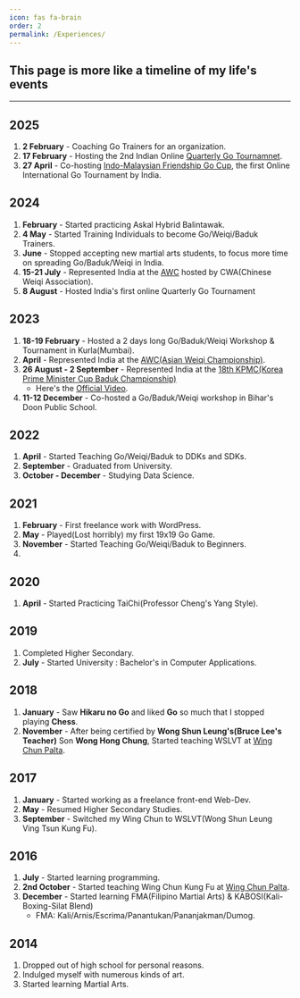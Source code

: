 ```yaml
---
icon: fas fa-brain
order: 2
permalink: /Experiences/
---
```


## This page is more like a timeline of my life's events
<hr>

## 2025

1. **2 February** - Coaching Go Trainers for an organization.
2. **17 February** - Hosting the 2nd Indian Online <a href="https://leago.gg/event/mojchja" target="_blank">Quarterly Go Tournamnet</a>.
3. **27 April** - Co-hosting <a href="https://aigp.org.in/2025/04/01/indo-malaysian-friendship-cup.html" target="_blank">Indo-Malaysian Friendship Go Cup</a>, the first Online International Go Tournament by India.

## 2024

1. **February** - Started practicing Askal Hybrid Balintawak.
2. **4 May** - Started Training Individuals to become Go/Weiqi/Baduk Trainers. 
3. **June** - Stopped accepting new martial arts students, to focus more time on spreading Go/Baduk/Weiqi in India.
4. **15-21 July** - Represented India at the <a href="https://aigp.org.in/2024/06/28/asian-weiqi-championship-2024-invitation.html" target="_blank">AWC</a> hosted by CWA(Chinese Weiqi Association).
5. **8 August** - Hosted India's first online Quarterly Go Tournament

## 2023

1. **18-19 February** - Hosted a 2 days long Go/Baduk/Weiqi Workshop & Tournament in Kurla(Mumbai).
2. **April** - Represented India at the <a href="https://aigp.org.in/2023/07/26/indian-representatives-2023.html" target="_blank">AWC(Asian Weiqi Championship)</a>.
3. **26 August - 2 September** - Represented India at the <a href="https://kpmc.kbaduk.or.kr/us/2023/player" target="_blank">18th KPMC(Korea Prime Minister Cup Baduk Championship)</a>
   - Here's the <a href="https://youtu.be/RzcPt91i4lQ?si=c5BY2TnZJ3_igfZP" target="_blank">Official Video</a>.
4. **11-12 December** - Co-hosted a Go/Baduk/Weiqi workshop in Bihar's Doon Public School.

## 2022

1. **April** - Started Teaching Go/Weiqi/Baduk to DDKs and SDKs.
2. **September** - Graduated from University.
3. **October - December** - Studying Data Science.

## 2021

1. **February** - First freelance work with WordPress.
2. **May** - Played(Lost horribly) my first 19x19 Go Game.
3. **November** - Started Teaching Go/Weiqi/Baduk to Beginners.
4. 

## 2020

1. **April** - Started Practicing TaiChi(Professor Cheng's Yang Style).

## 2019

1. Completed Higher Secondary.
2. **July** - Started University : Bachelor's in Computer Applications.

## 2018

1. **January** - Saw **Hikaru no Go** and liked **Go** so much that I stopped playing **Chess**.
2. **November** - After being certified by **Wong Shun Leung's(Bruce Lee's Teacher)** Son **Wong Hong Chung**, Started teaching WSLVT at <a href="https://www.google.com/search?q=Wing+Chun+Cultural+Centre+-+Palta" target="_blank">Wing Chun Palta</a>.

## 2017

1. **January** - Started working as a freelance front-end Web-Dev.
2. **May** - Resumed Higher Secondary Studies.
3. **September** - Switched my Wing Chun to WSLVT(Wong Shun Leung Ving Tsun Kung Fu).

## 2016

1. **July** - Started learning programming.
2. **2nd October** - Started teaching Wing Chun Kung Fu at <a href="https://www.google.com/search?q=Wing+Chun+Cultural+Centre+-+Palta" target="_blank">Wing Chun Palta</a>.
3. **December** - Started learning FMA(Filipino Martial Arts) & KABOSI(Kali-Boxing-Silat Blend)
   - FMA: Kali/Arnis/Escrima/Panantukan/Pananjakman/Dumog.

## 2014 

1. Dropped out of high school for personal reasons.
2. Indulged myself with numerous kinds of art.
3. Started learning Martial Arts.
